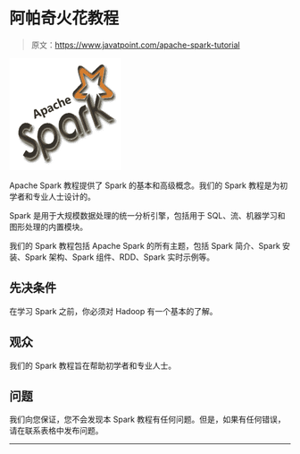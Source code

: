 # 阿帕奇火花教程

> 原文：<https://www.javatpoint.com/apache-spark-tutorial>

![Apache Spark Tutorial](img/698c264f07c49ee99bda08c51507175a.png)

Apache Spark 教程提供了 Spark 的基本和高级概念。我们的 Spark 教程是为初学者和专业人士设计的。

Spark 是用于大规模数据处理的统一分析引擎，包括用于 SQL、流、机器学习和图形处理的内置模块。

我们的 Spark 教程包括 Apache Spark 的所有主题，包括 Spark 简介、Spark 安装、Spark 架构、Spark 组件、RDD、Spark 实时示例等。

## 先决条件

在学习 Spark 之前，你必须对 Hadoop 有一个基本的了解。

## 观众

我们的 Spark 教程旨在帮助初学者和专业人士。

## 问题

我们向您保证，您不会发现本 Spark 教程有任何问题。但是，如果有任何错误，请在联系表格中发布问题。

* * *